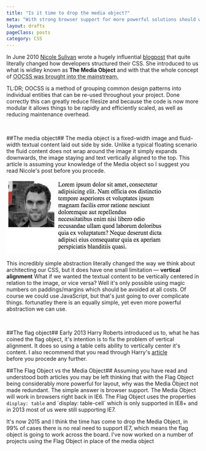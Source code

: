 ```yaml
---
title: "Is it time to drop the media object?"
meta: "With strong browser support for more powerful solutions should we drop the media object?"
layout: drafts
pageClass: posts
category: CSS
---
```


In June 2010 [Nicole Sulivan](http://twitter.com/stubbornella) wrote a hugely 
influential [blogpost](http://www.stubbornella.org/content/2010/06/25/the-media-object-saves-hundreds-of-lines-of-code/) 
that quite literally changed how developers structured their CSS.  She introduced 
to us what is widley known as **The Media Object** and with that the whole concept
 of  <abbr title="Object-Oriented CSS">OOCSS was brought into the mainstream.

TL:DR; OOCSS is a method of grouping common design patterns into individual
 entities that can be re-used throughout your project.  Done correctly this can 
 greatly reduce filesize and because the code is now more modular it allows
 things to be rapidly and efficiently scaled, as well as reducing maintenance
 overhead.

&nbsp;

##The media object##
The media object is a fixed-width image and fluid-width textual
 content laid out side by side. Unlike a typical floating scenario the fluid 
 content does not wrap around the image it simply expands downwards, the image 
 staying and text vertically aligned to the top.
 This article is assuming your knowledge of the Media object so I suggest you
 read Nicole's post before you procede.

![The media object](/img/build/posts/2015/01-05/screen-1.jpg)

This incredibly simple abstraction literally changed the way we think about
architecting our CSS, but it does have one small limitation &mdash; 
**vertical alignment** What if we wanted the textual content to be vertically 
centered in relation to the image, or vice versa?  Well it's only possible
using magic numbers on paddings/margins which should be avoided at all costs.
Of course we could use JavaScript, but that's just going to over complicate things.
fortunatley there is an equally simple, yet even more powerful abstraction we can
use.

&nbsp;

##The flag object##
Early 2013 Harry Roberts introduced us to, what he has coined the flag object,
it's intention is to fix the problem of vertical alignment.  It does so using a 
table cells ability to vertically center it's content.
I also recommend that you read through Harry's 
[article](http://csswizardry.com/2013/05/the-flag-object/)  
before you procede any further.


##The Flag Object vs the Media Object##
Assuming you have read and understood both articles you may be left thinking
that with the Flag Object being considerably more powerful for layout, why was
the Media Object not made redundant.  The simple answer is browser support.
The Media Object will work in browsers right back in IE6.  The Flag Object
uses the properties `display: table` and ´display: table-cell´ which is only
supported in IE8+ and in 2013 most of us were still supporting IE7.

It's now 2015 and I think the time has come to drop the Media Object, in 99%
of cases there is no real need to support IE7, which means the flag object is
going to work across the board.  I've now worked on a number of projects using
the Flag Object in place of the media object

